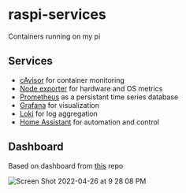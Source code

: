# raspi-services

Containers running on my pi

## Services
- [cAvisor](https://github.com/google/cadvisor) for container monitoring 
- [Node exporter](https://github.com/prometheus/node_exporter) for hardware and OS metrics
- [Prometheus](https://github.com/prometheus/prometheus) as a persistant time series database
- [Grafana](https://github.com/grafana/grafana) for visualization
- [Loki](https://github.com/grafana/loki) for log aggregation 
- [Home Assistant](https://github.com/home-assistant/core) for automation and control

## Dashboard

Based on dashboard from [this](https://github.com/oijkn/Docker-Raspberry-PI-Monitoring) repo

![Screen Shot 2022-04-26 at 9 28 08 PM](https://user-images.githubusercontent.com/51209817/165420466-31f52aea-de10-4fe7-866e-4699a6ec0959.png)
